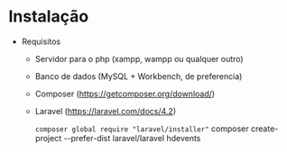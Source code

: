 # Instalação 

+ Requisitos

	- Servidor para o php (xampp, wampp ou qualquer outro)
  
	- Banco de dados (MySQL + Workbench, de preferencia)

	- Composer (https://getcomposer.org/download/)

	- Laravel (https://laravel.com/docs/4.2)

		`composer global require "laravel/installer"`
        composer create-project --prefer-dist laravel/laravel hdevents

